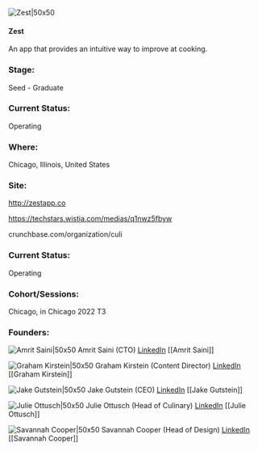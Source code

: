 

![Zest|50x50](https://apimg.techstars.com/profiles/1654643416711_706335.png)

#### Zest
An app that provides an intuitive way to improve at cooking.

### Stage: 
Seed - Graduate 

### Current Status: 
Operating

### Where:
Chicago, Illinois, United States

### Site:
http://zestapp.co

https://techstars.wistia.com/medias/q1nwz5fbyw

crunchbase.com/organization/culi

### Current Status: 
Operating

### Cohort/Sessions: 
Chicago, in Chicago 2022 T3

### Founders: 

![Amrit Saini|50x50](https://www.f6s.com/content-resource/profiles/2935538_th2.jpg) Amrit Saini (CTO) [LinkedIn](https://linkedin.com/in/amrit0991) [[Amrit Saini]]

![Graham Kirstein|50x50](https://www.f6s.com/content-resource/profiles/2680812_th2.jpg) Graham Kirstein (Content Director) [LinkedIn](https://linkedin.com/in/graham-kirstein-91335714a) [[Graham Kirstein]]

![Jake Gutstein|50x50](https://www.f6s.com/content-resource/profiles/2680808_th2.jpg) Jake Gutstein (CEO) [LinkedIn](https://linkedin.com/in/jacob-gutstein) [[Jake Gutstein]]

![Julie Ottusch|50x50]() Julie Ottusch (Head of Culinary) [LinkedIn](https://) [[Julie Ottusch]]

![Savannah Cooper|50x50](https://www.f6s.com/content-resource/profiles/2675905_th2.jpg) Savannah Cooper (Head of Design) [LinkedIn](https://linkedin.com/in/savannah-e-cooper) [[Savannah Cooper]]


